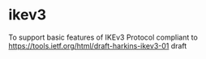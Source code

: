 ikev3
=====

To support basic features of IKEv3 Protocol compliant to https://tools.ietf.org/html/draft-harkins-ikev3-01 draft
